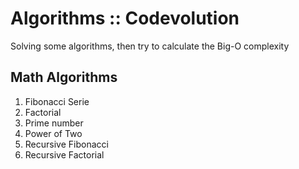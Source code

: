 # Algorithms :: Codevolution

Solving some algorithms, then try to calculate the Big-O complexity

## Math Algorithms

1. Fibonacci Serie
2. Factorial
3. Prime number
4. Power of Two
5. Recursive Fibonacci
5. Recursive Factorial